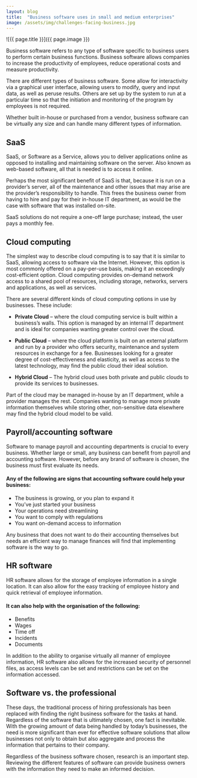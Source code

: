 ```yaml
---
layout: blog
title:  "Business software uses in small and medium enterprises"
image: /assets/img/challenges-facing-business.jpg
---
```


![{{ page.title }}]({{ page.image }})

Business software refers to any type of software specific to business users to perform certain business functions. Business software allows companies to increase the productivity of employees, reduce operational costs and measure productivity.

There are different types of business software. Some allow for interactivity via a graphical user interface, allowing users to modify, query and input data, as well as peruse results. Others are set up by the system to run at a particular time so that the initiation and monitoring of the program by employees is not required.

Whether built in-house or purchased from a vendor, business software can be virtually any size and can handle many different types of information.
 
## SaaS
SaaS, or Software as a Service, allows you to deliver applications online as opposed to installing and maintaining software on the server. Also known as web-based software, all that is needed is to access it online.

Perhaps the most significant benefit of SaaS is that, because it is run on a provider’s server, all of the maintenance and other issues that may arise are the provider’s responsibility to handle. This frees the business owner from having to hire and pay for their in-house IT department, as would be the case with software that was installed on-site.

SaaS solutions do not require a one-off large purchase; instead, the user pays a monthly fee.
 

## Cloud computing
The simplest way to describe cloud computing is to say that it is similar to SaaS, allowing access to software via the Internet. However, this option is most commonly offered on a pay-per-use basis, making it an exceedingly cost-efficient option. Cloud computing provides on-demand network access to a shared pool of resources, including storage, networks, servers and applications, as well as services.

There are several different kinds of cloud computing options in use by businesses. These include:

- **Private Cloud** – where the cloud computing service is built within a business’s walls. This option is managed by an internal IT department and is ideal for companies wanting greater control over the cloud.

- **Public Cloud** – where the cloud platform is built on an external platform and run by a provider who offers security, maintenance and system resources in exchange for a fee. Businesses looking for a greater degree of cost-effectiveness and elasticity, as well as access to the latest technology, may find the public cloud their ideal solution.

- **Hybrid Cloud** – The hybrid cloud uses both private and public clouds to provide its services to businesses.

Part of the cloud may be managed in-house by an IT department, while a provider manages the rest. Companies wanting to manage more private information themselves while storing other, non-sensitive data elsewhere may find the hybrid cloud model to be valid.
 

## Payroll/accounting software
Software to manage payroll and accounting departments is crucial to every business. Whether large or small, any business can benefit from payroll and accounting software. However, before any brand of software is chosen, the business must first evaluate its needs.

#### Any of the following are signs that accounting software could help your business:
- The business is growing, or you plan to expand it
- You’ve just started your business
- Your operations need streamlining
- You want to comply with regulations
- You want on-demand access to information
  
Any business that does not want to do their accounting themselves but needs an efficient way to manage finances will find that implementing software is the way to go.
 

## HR software
HR software allows for the storage of employee information in a single location. It can also allow for the easy tracking of employee history and quick retrieval of employee information.

#### It can also help with the organisation of the following:
- Benefits
- Wages
- Time off
- Incidents
- Documents
  
In addition to the ability to organise virtually all manner of employee information, HR software also allows for the increased security of personnel files, as access levels can be set and restrictions can be set on the information accessed.
 

## Software vs. the professional 
These days, the traditional process of hiring professionals has been replaced with finding the right business software for the tasks at hand. Regardless of the software that is ultimately chosen, one fact is inevitable. With the growing amount of data being handled by today’s businesses, the need is more significant than ever for effective software solutions that allow businesses not only to obtain but also aggregate and process the information that pertains to their company.

Regardless of the business software chosen, research is an important step. Reviewing the different features of software can provide business owners with the information they need to make an informed decision.
